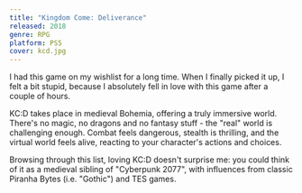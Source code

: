 ```yaml
---
title: "Kingdom Come: Deliverance"
released: 2018
genre: RPG
platform: PS5
cover: kcd.jpg
---
```


I had this game on my wishlist for a long time. When I finally picked it up, I felt a bit stupid, because I absolutely fell in love with this game after a couple of hours.

KC:D takes place in medieval Bohemia, offering a truly immersive world. There's no magic, no dragons and no fantasy stuff - the "real" world is challenging enough. Combat feels dangerous, stealth is thrilling, and the virtual world feels alive, reacting to your character's actions and choices.

Browsing through this list, loving KC:D doesn't surprise me: you could think of it as a medieval sibling of "Cyberpunk 2077", with influences from classic Piranha Bytes (i.e. "Gothic") and TES games.
